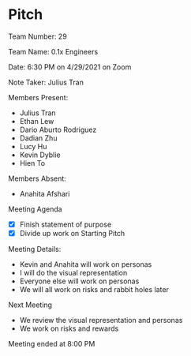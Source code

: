 # Pitch

Team Number: 29

Team Name: 0.1x Engineers

Date: 6:30 PM on 4/29/2021 on Zoom


Note Taker: Julius Tran

Members Present:
- Julius Tran
- Ethan Lew
- Dario Aburto Rodriguez
- Dadian Zhu
- Lucy Hu
- Kevin Dyblie
- Hien To


Members Absent:
- Anahita Afshari

Meeting Agenda
- [x] Finish statement of purpose
- [x] Divide up work on Starting Pitch
 
Meeting Details:
- Kevin and Anahita will work on personas
- I will do the visual representation
- Everyone else will work on personas
- We will all work on risks and rabbit holes later

Next Meeting
- We review the visual representation and personas
- We work on risks and rewards

Meeting ended at 8:00 PM